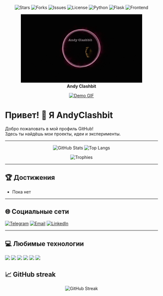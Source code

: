 <p align="center">
  <img src="https://img.shields.io/github/stars/AndyClashbit/RPG-2.0?style=for-the-badge&color=fa0" alt="Stars"/>
  <img src="https://img.shields.io/github/forks/AndyClashbit/RPG-2.0?style=for-the-badge&color=3af" alt="Forks"/>
  <img src="https://img.shields.io/github/issues/AndyClashbit/RPG-2.0?style=for-the-badge&color=a21caf" alt="Issues"/>
  <img src="https://img.shields.io/github/license/AndyClashbit/RPG-2.0?style=for-the-badge&color=ffe082" alt="License"/>
  <img src="https://img.shields.io/badge/Python-3.7%2B-blue?style=for-the-badge&logo=python" alt="Python"/>
  <img src="https://img.shields.io/badge/Flask-API-000?style=for-the-badge&logo=flask" alt="Flask"/>
  <img src="https://img.shields.io/badge/HTML5%20%7C%20CSS3%20%7C%20JS-frontend-orange?style=for-the-badge&logo=javascript" alt="Frontend"/>
</p>

<p align="center">
  <img src="gif.gif" alt="Andy Clashbit" width="400"/>
  <br/>
  <b>Andy Clashbit</b>
</p>
<p align="center">
  <a href="https://github.com/AndyClashbit/RPG-2.0">
    <img src="https://github.com/AndyClashbit/rpg-labyrinth/blob/main/aboutMD/gif.gif" alt="Demo GIF" width="600"/>
  </a>
</p>

# Привет! 👋 Я AndyClashbit

Добро пожаловать в мой профиль GitHub!  
Здесь ты найдёшь мои проекты, идеи и эксперименты.

---

<p align="center">
  <img src="https://github-readme-stats.vercel.app/api?username=AndyClashbit&show_icons=true&theme=radical&hide_title=true" alt="GitHub Stats" />
  <img src="https://github-readme-stats.vercel.app/api/top-langs/?username=AndyClashbit&layout=compact&theme=radical" alt="Top Langs" />
</p>

<p align="center">
  <img src="https://github-profile-trophy.vercel.app/?username=AndyClashbit&theme=radical&margin-w=10&column=7" alt="Trophies" />
</p>

---

## 🏆 Достижения

- Пока нет 


---

## 🌐 Социальные сети

[![Telegram](https://img.shields.io/badge/Telegram-26A5E4?style=for-the-badge&logo=telegram&logoColor=white)](https://t.me/AndyClashbit)
[![Email](https://img.shields.io/badge/Email-D14836?style=for-the-badge&logo=gmail&logoColor=white)](mailto:твой@email.com)
[![LinkedIn](https://img.shields.io/badge/LinkedIn-0077B5?style=for-the-badge&logo=linkedin&logoColor=white)](https://linkedin.com/in/AndyClashbit)

---

## 💻 Любимые технологии

<p>
  <img src="https://img.shields.io/badge/JavaScript-F7DF1E?style=for-the-badge&logo=javascript&logoColor=black"/>
  <img src="https://img.shields.io/badge/TypeScript-3178C6?style=for-the-badge&logo=typescript&logoColor=white"/>
  <img src="https://img.shields.io/badge/React-20232A?style=for-the-badge&logo=react&logoColor=61DAFB"/>
  <img src="https://img.shields.io/badge/Node.js-339933?style=for-the-badge&logo=nodedotjs&logoColor=white"/>
  <img src="https://img.shields.io/badge/Python-3776AB?style=for-the-badge&logo=python&logoColor=white"/>
  <img src="https://img.shields.io/badge/PostgreSQL-4169E1?style=for-the-badge&logo=postgresql&logoColor=white"/>
</p>


## 📈 GitHub streak

<p align="center">
  <img src="https://github-readme-streak-stats.herokuapp.com/?user=AndyClashbit&theme=radical" alt="GitHub Streak" />
</p>

